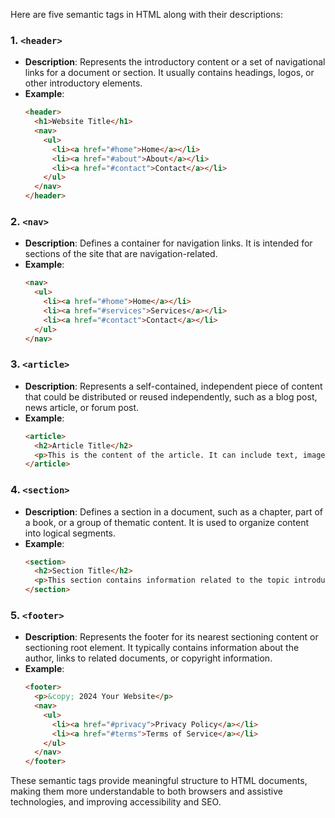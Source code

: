 Here are five semantic tags in HTML along with their descriptions:

### 1. `<header>`
- **Description**: Represents the introductory content or a set of navigational links for a document or section. It usually contains headings, logos, or other introductory elements.
- **Example**:
  ```html
  <header>
    <h1>Website Title</h1>
    <nav>
      <ul>
        <li><a href="#home">Home</a></li>
        <li><a href="#about">About</a></li>
        <li><a href="#contact">Contact</a></li>
      </ul>
    </nav>
  </header>
  ```

### 2. `<nav>`
- **Description**: Defines a container for navigation links. It is intended for sections of the site that are navigation-related.
- **Example**:
  ```html
  <nav>
    <ul>
      <li><a href="#home">Home</a></li>
      <li><a href="#services">Services</a></li>
      <li><a href="#contact">Contact</a></li>
    </ul>
  </nav>
  ```

### 3. `<article>`
- **Description**: Represents a self-contained, independent piece of content that could be distributed or reused independently, such as a blog post, news article, or forum post.
- **Example**:
  ```html
  <article>
    <h2>Article Title</h2>
    <p>This is the content of the article. It can include text, images, links, etc.</p>
  </article>
  ```

### 4. `<section>`
- **Description**: Defines a section in a document, such as a chapter, part of a book, or a group of thematic content. It is used to organize content into logical segments.
- **Example**:
  ```html
  <section>
    <h2>Section Title</h2>
    <p>This section contains information related to the topic introduced in the heading.</p>
  </section>
  ```

### 5. `<footer>`
- **Description**: Represents the footer for its nearest sectioning content or sectioning root element. It typically contains information about the author, links to related documents, or copyright information.
- **Example**:
  ```html
  <footer>
    <p>&copy; 2024 Your Website</p>
    <nav>
      <ul>
        <li><a href="#privacy">Privacy Policy</a></li>
        <li><a href="#terms">Terms of Service</a></li>
      </ul>
    </nav>
  </footer>
  ```

These semantic tags provide meaningful structure to HTML documents, making them more understandable to both browsers and assistive technologies, and improving accessibility and SEO.